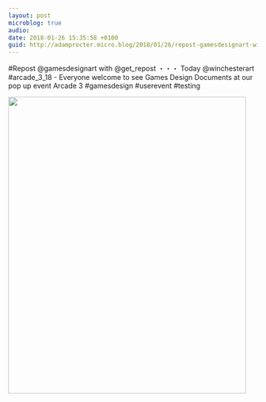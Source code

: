 ```yaml
---
layout: post
microblog: true
audio: 
date: 2018-01-26 15:35:58 +0100
guid: http://adamprocter.micro.blog/2018/01/26/repost-gamesdesignart-with.html
---
```

#Repost @gamesdesignart with @get_repost
・・・
Today @winchesterart #arcade_3_18 - Everyone welcome to see Games Design Documents at our pop up event Arcade 3 #gamesdesign #userevent #testing

<img src="http://discursive.adamprocter.co.uk/uploads/2018/33fceac2fe.jpg" width="480" height="600" />
